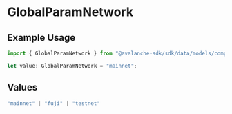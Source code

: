# GlobalParamNetwork

## Example Usage

```typescript
import { GlobalParamNetwork } from "@avalanche-sdk/sdk/data/models/components";

let value: GlobalParamNetwork = "mainnet";
```

## Values

```typescript
"mainnet" | "fuji" | "testnet"
```